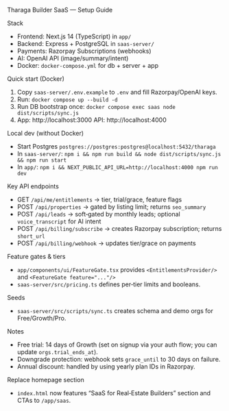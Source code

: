 Tharaga Builder SaaS — Setup Guide

Stack
- Frontend: Next.js 14 (TypeScript) in `app/`
- Backend: Express + PostgreSQL in `saas-server/`
- Payments: Razorpay Subscriptions (webhooks)
- AI: OpenAI API (image/summary/intent)
- Docker: `docker-compose.yml` for db + server + app

Quick start (Docker)
1. Copy `saas-server/.env.example` to `.env` and fill Razorpay/OpenAI keys.
2. Run: `docker compose up --build -d`
3. Run DB bootstrap once: `docker compose exec saas node dist/scripts/sync.js`
4. App: http://localhost:3000  API: http://localhost:4000

Local dev (without Docker)
- Start Postgres `postgres://postgres:postgres@localhost:5432/tharaga`
- In `saas-server/`: `npm i && npm run build && node dist/scripts/sync.js && npm run start`
- In `app/`: `npm i && NEXT_PUBLIC_API_URL=http://localhost:4000 npm run dev`

Key API endpoints
- GET `/api/me/entitlements` → tier, trial/grace, feature flags
- POST `/api/properties` → gated by listing limit; returns `seo_summary`
- POST `/api/leads` → soft‑gated by monthly leads; optional `voice_transcript` for AI intent
- POST `/api/billing/subscribe` → creates Razorpay subscription; returns `short_url`
- POST `/api/billing/webhook` → updates tier/grace on payments

Feature gates & tiers
- `app/components/ui/FeatureGate.tsx` provides `<EntitlementsProvider/>` and `<FeatureGate feature="..."/>`
- `saas-server/src/pricing.ts` defines per‑tier limits and booleans.

Seeds
- `saas-server/src/scripts/sync.ts` creates schema and demo orgs for Free/Growth/Pro.

Notes
- Free trial: 14 days of Growth (set on signup via your auth flow; you can update `orgs.trial_ends_at`).
- Downgrade protection: webhook sets `grace_until` to 30 days on failure.
- Annual discount: handled by using yearly plan IDs in Razorpay.

Replace homepage section
- `index.html` now features “SaaS for Real‑Estate Builders” section and CTAs to `/app/saas`.
